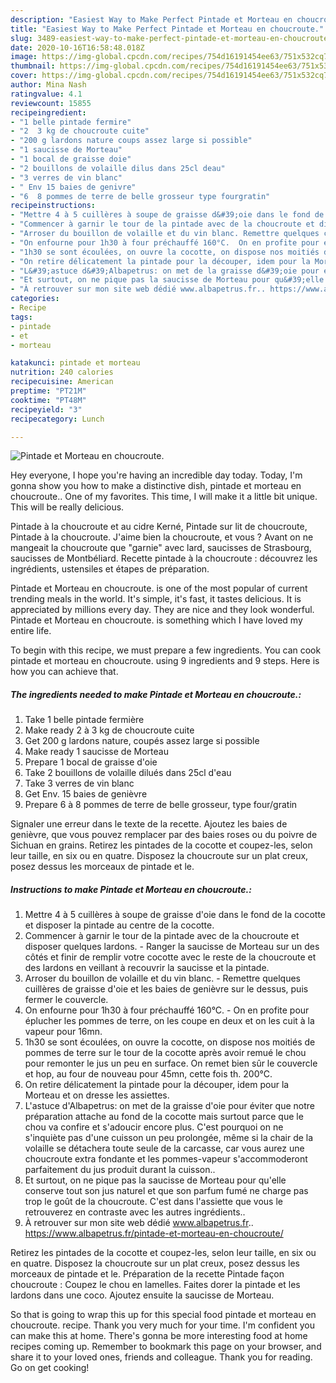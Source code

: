 ```yaml
---
description: "Easiest Way to Make Perfect Pintade et Morteau en choucroute."
title: "Easiest Way to Make Perfect Pintade et Morteau en choucroute."
slug: 3489-easiest-way-to-make-perfect-pintade-et-morteau-en-choucroute
date: 2020-10-16T16:58:48.018Z
image: https://img-global.cpcdn.com/recipes/754d16191454ee63/751x532cq70/pintade-et-morteau-en-choucroute-photo-principale-de-la-recette.jpg
thumbnail: https://img-global.cpcdn.com/recipes/754d16191454ee63/751x532cq70/pintade-et-morteau-en-choucroute-photo-principale-de-la-recette.jpg
cover: https://img-global.cpcdn.com/recipes/754d16191454ee63/751x532cq70/pintade-et-morteau-en-choucroute-photo-principale-de-la-recette.jpg
author: Mina Nash
ratingvalue: 4.1
reviewcount: 15855
recipeingredient:
- "1 belle pintade fermire"
- "2  3 kg de choucroute cuite"
- "200 g lardons nature coups assez large si possible"
- "1 saucisse de Morteau"
- "1 bocal de graisse doie"
- "2 bouillons de volaille dilus dans 25cl deau"
- "3 verres de vin blanc"
- " Env 15 baies de genivre"
- "6  8 pommes de terre de belle grosseur type fourgratin"
recipeinstructions:
- "Mettre 4 à 5 cuillères à soupe de graisse d&#39;oie dans le fond de la cocotte et disposer la pintade au centre de la cocotte."
- "Commencer à garnir le tour de la pintade avec de la choucroute et disposer quelques lardons. Ranger la saucisse de Morteau sur un des côtés et finir de remplir votre cocotte avec le reste de la choucroute et des lardons en veillant à recouvrir la saucisse et la pintade."
- "Arroser du bouillon de volaille et du vin blanc. Remettre quelques cuillères de graisse d&#39;oie et les baies de genièvre sur le dessus, puis fermer le couvercle."
- "On enfourne pour 1h30 à four préchauffé 160°C.  On en profite pour éplucher les pommes de terre, on les coupe en deux et on les cuit à la vapeur pour 16mn."
- "1h30 se sont écoulées, on ouvre la cocotte, on dispose nos moitiés de pommes de terre sur le tour de la cocotte après avoir remué le chou pour remonter le jus un peu en surface. On remet bien sûr le couvercle et hop, au four de nouveau pour 45mn, cette fois th. 200°C."
- "On retire délicatement la pintade pour la découper, idem pour la Morteau et on dresse les assiettes."
- "L&#39;astuce d&#39;Albapetrus: on met de la graisse d&#39;oie pour éviter que notre préparation attache au fond de la cocotte mais surtout parce que le chou va confire et s&#39;adoucir encore plus. C&#39;est pourquoi on ne s&#39;inquiète pas d&#39;une cuisson un peu prolongée, même si la chair de la volaille se détachera toute seule de la carcasse, car vous aurez une choucroute extra fondante et les pommes-vapeur s&#39;accommoderont parfaitement du jus produit durant la cuisson.."
- "Et surtout, on ne pique pas la saucisse de Morteau pour qu&#39;elle conserve tout son jus naturel et que son parfum fumé ne charge pas trop le goût de la choucroute. C&#39;est dans l&#39;assiette que vous le retrouverez en contraste avec les autres ingrédients.."
- "À retrouver sur mon site web dédié www.albapetrus.fr.. https://www.albapetrus.fr/pintade-et-morteau-en-choucroute/"
categories:
- Recipe
tags:
- pintade
- et
- morteau

katakunci: pintade et morteau 
nutrition: 240 calories
recipecuisine: American
preptime: "PT21M"
cooktime: "PT48M"
recipeyield: "3"
recipecategory: Lunch

---
```



![Pintade et Morteau en choucroute.](https://img-global.cpcdn.com/recipes/754d16191454ee63/751x532cq70/pintade-et-morteau-en-choucroute-photo-principale-de-la-recette.jpg)

Hey everyone, I hope you're having an incredible day today. Today, I'm gonna show you how to make a distinctive dish, pintade et morteau en choucroute.. One of my favorites. This time, I will make it a little bit unique. This will be really delicious.

Pintade à la choucroute et au cidre Kerné, Pintade sur lit de choucroute, Pintade à la choucroute. J&#39;aime bien la choucroute, et vous ? Avant on ne mangeait la choucroute que &#34;garnie&#34; avec lard, saucisses de Strasbourg, saucisses de Montbéliard. Recette pintade à la choucroute : découvrez les ingrédients, ustensiles et étapes de préparation.

Pintade et Morteau en choucroute. is one of the most popular of current trending meals in the world. It's simple, it's fast, it tastes delicious. It is appreciated by millions every day. They are nice and they look wonderful. Pintade et Morteau en choucroute. is something which I have loved my entire life.


To begin with this recipe, we must prepare a few ingredients. You can cook pintade et morteau en choucroute. using 9 ingredients and 9 steps. Here is how you can achieve that.

<!--inarticleads1-->

##### The ingredients needed to make Pintade et Morteau en choucroute.:

1. Take 1 belle pintade fermière
1. Make ready 2 à 3 kg de choucroute cuite
1. Get 200 g lardons nature, coupés assez large si possible
1. Make ready 1 saucisse de Morteau
1. Prepare 1 bocal de graisse d&#39;oie
1. Take 2 bouillons de volaille dilués dans 25cl d&#39;eau
1. Take 3 verres de vin blanc
1. Get  Env. 15 baies de genièvre
1. Prepare 6 à 8 pommes de terre de belle grosseur, type four/gratin


Signaler une erreur dans le texte de la recette. Ajoutez les baies de genièvre, que vous pouvez remplacer par des baies roses ou du poivre de Sichuan en grains. Retirez les pintades de la cocotte et coupez-les, selon leur taille, en six ou en quatre. Disposez la choucroute sur un plat creux, posez dessus les morceaux de pintade et le. 

<!--inarticleads2-->

##### Instructions to make Pintade et Morteau en choucroute.:

1. Mettre 4 à 5 cuillères à soupe de graisse d&#39;oie dans le fond de la cocotte et disposer la pintade au centre de la cocotte.
1. Commencer à garnir le tour de la pintade avec de la choucroute et disposer quelques lardons. - Ranger la saucisse de Morteau sur un des côtés et finir de remplir votre cocotte avec le reste de la choucroute et des lardons en veillant à recouvrir la saucisse et la pintade.
1. Arroser du bouillon de volaille et du vin blanc. - Remettre quelques cuillères de graisse d&#39;oie et les baies de genièvre sur le dessus, puis fermer le couvercle.
1. On enfourne pour 1h30 à four préchauffé 160°C.  - On en profite pour éplucher les pommes de terre, on les coupe en deux et on les cuit à la vapeur pour 16mn.
1. 1h30 se sont écoulées, on ouvre la cocotte, on dispose nos moitiés de pommes de terre sur le tour de la cocotte après avoir remué le chou pour remonter le jus un peu en surface. On remet bien sûr le couvercle et hop, au four de nouveau pour 45mn, cette fois th. 200°C.
1. On retire délicatement la pintade pour la découper, idem pour la Morteau et on dresse les assiettes.
1. L&#39;astuce d&#39;Albapetrus: on met de la graisse d&#39;oie pour éviter que notre préparation attache au fond de la cocotte mais surtout parce que le chou va confire et s&#39;adoucir encore plus. C&#39;est pourquoi on ne s&#39;inquiète pas d&#39;une cuisson un peu prolongée, même si la chair de la volaille se détachera toute seule de la carcasse, car vous aurez une choucroute extra fondante et les pommes-vapeur s&#39;accommoderont parfaitement du jus produit durant la cuisson..
1. Et surtout, on ne pique pas la saucisse de Morteau pour qu&#39;elle conserve tout son jus naturel et que son parfum fumé ne charge pas trop le goût de la choucroute. C&#39;est dans l&#39;assiette que vous le retrouverez en contraste avec les autres ingrédients..
1. À retrouver sur mon site web dédié www.albapetrus.fr.. https://www.albapetrus.fr/pintade-et-morteau-en-choucroute/


Retirez les pintades de la cocotte et coupez-les, selon leur taille, en six ou en quatre. Disposez la choucroute sur un plat creux, posez dessus les morceaux de pintade et le. Préparation de la recette Pintade façon choucroute : Coupez le chou en lamelles. Faites dorer la pintade et les lardons dans une coco. Ajoutez ensuite la saucisse de Morteau. 

So that is going to wrap this up for this special food pintade et morteau en choucroute. recipe. Thank you very much for your time. I'm confident you can make this at home. There's gonna be more interesting food at home recipes coming up. Remember to bookmark this page on your browser, and share it to your loved ones, friends and colleague. Thank you for reading. Go on get cooking!
